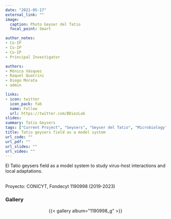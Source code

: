 ```yaml
---
date: "2021-05-17"
external_link: ""
image:
  caption: Photo Geyser del Tatio
  focal_point: Smart

author_notes:
- Co-IP
- Co-IP
- Co-IP
- Principal Investigator

authors:
- Mónica Vásquez
- Raquel Quatrini 
- Diego Morata
- admin

links:
- icon: twitter
  icon_pack: fab
  name: Follow
  url: https://twitter.com/BDiezLab
slides: 
summary: Tatio Geysers
tags: ["Current Project", "Geysers", "Geyser del Tatio", "Microbiology", "Virology"]
title: Tatio geysers field as a model system 
url_code: ""
url_pdf: ""
url_slides: ""
url_video: ""
---
```


El Tatio geysers field as a model system to study virus-host interactions and local adaptations. <br><br>


Proyecto: CONICYT, Fondecyt 1190998 (2019-2023)

<div class="container">

### Gallery

  <center>{{< gallery album="1190998_g" >}}</center>
</div>

